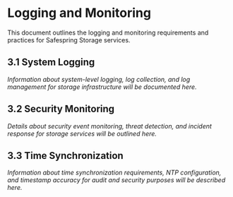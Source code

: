 # Logging and Monitoring

This document outlines the logging and monitoring requirements and practices for Safespring Storage services.

## 3.1 System Logging

*Information about system-level logging, log collection, and log management for storage infrastructure will be documented here.*

## 3.2 Security Monitoring

*Details about security event monitoring, threat detection, and incident response for storage services will be outlined here.*

## 3.3 Time Synchronization

*Information about time synchronization requirements, NTP configuration, and timestamp accuracy for audit and security purposes will be described here.*
